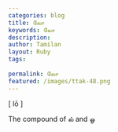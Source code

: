 ```yaml
---
categories: blog
title: லோ
keywords: லோ
description: 
author: Tamilan
layout: Ruby
tags: 
 
permalink: லோ
featured: /images/ttak-48.png
---
```

  
[ lō ]  
  
The compound of ல் and ஓ